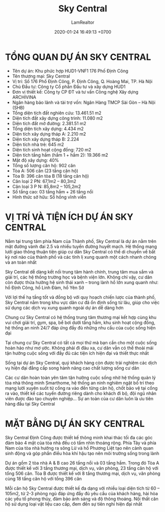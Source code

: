 ﻿---
layout: post
title:  "Sky Central"
description: LamRealtor 0908067447 bán dự án căn hộ chung cư Sky Central ở Hà Nội Hoàng Mai Định Công
image: /assets/roman-plaza/01-tong-quan.jpg
author: LamRealtor
date:   2020-01-24 16:49:13 +0700
lang: vi
categories: ban du-an can-ho chung-cu ha-noi hoang-mai dinh-cong
---

# TỔNG QUAN DỰ ÁN SKY CENTRAL

* Tên dự án: Khu phức hợp HUD1-VNF1 176 Phố Định Công
* Tên thương mại: Sky Central
* Vị trí: Số 176 Phố Định Công, P. Định Công, Q. Hoàng Mai, TP. Hà Nội
* Chủ Đầu tư: Công ty Cổ phần Đầu tư và xây dựng HUD1
* Đơn vị thiết kế: Công ty CP ĐT và tư vấn Công nghệ Xây dựng ARCHIVINA
* Ngân hàng bảo lãnh và tài trợ vốn: Ngân Hàng TMCP Sài Gòn – Hà Nội (SHB)
* Tổng diện tích đất nghiên cứu: 13.461.51 m2
* Diện tích đất xây dựng công trình: 11.080 m2
* Diện tích đất mở đường: 2.381.51 m2
* Tổng diện tích xây dựng: 4.434 m2
* Diện tích xây dựng tháp A: 2.210 m2
* Diện tích xây dựng tháp B: 2.224
* Diện tích nhà trẻ: 645 m2
* Diện tích sinh hoạt cộng đồng: 720 m2
* Diện tích tầng hầm (hầm 1 + hầm 2): 19.366 m2
* Mật độ xây dựng: 40%
* Tổng số lượng căn hộ: 902 căn
* Tòa A: 506 căn (23 tầng căn hộ)
* Tòa B: 396 căn tòa B (18 tầng căn hộ)
* Căn loại 2 PN: 67,1m2 – 80,3m2
* Căn loại 3 P N: 85,8m2 – 105,2m2
* Số tầng cao: 03 tầng hầm + 26 tầng nổi
* Hình thức sở hữu: Sổ hồng vĩnh viễn

# VỊ TRÍ VÀ TIỆN ÍCH DỰ ÁN SKY CENTRAL

Nằm tại trung tâm phía Nam của Thành phố, Sky Central là dự án nằm trên mặt đường vành đai 2.5 và nhiều tuyến đường huyết mạch. Hệ thống mạng lưới giao thông thuận tiện giúp cư dân Sky Central có thể di chuyển về bất kỳ nơi nào của thành phố và các tỉnh lị xung quanh một cách nhanh chóng và an toàn nhất

Sky Central dễ dàng kết nối trung tâm hành chính, trung tâm mua sắm và giải trí, các hệ thống trường học và bệnh viện lớn. Không chỉ vậy, cư dân còn được thừa hưởng hệ sinh thái xanh – trong lành hồ lớn xung quanh như: hồ Định Công, hồ Linh Đàm, hồ Yên Sở

Với lợi thế hạ tầng tốt và đồng bộ với quy hoạch chiến lược của thành phố, Sky Central nằm trong khu vực dân cư đã ổn định sống từ lâu, giúp cho việc sử dụng các dịch vụ xung quanh ngoài dự án dễ dàng hơn

Chung cư Sky Central có hệ thống trung tâm thương mại kết hợp cùng khu vui chơi giải trí, gym, spa, bể bơi dưới tầng hầm, khu sinh hoạt cộng đồng, hệ thống an ninh 24/7 đáp ứng đầy đủ những nhu cầu của cuộc sống hiện đại

Tại chung cư Sky Central có tất cả mọi thứ mà bạn cần cho một cuộc sống hoàn hảo như mơ ước. Không phải đi đâu xa, cư dân vẫn có thể thoải mái tận hưởng cuộc sống với đầy đủ các tiện ích hiện đại và thiết thực nhất

Sống tại dự án Sky Central, quý khách hàng còn được trải nghiệm các dịch vụ hiện đại đẳng cấp song hành nâng cao chất lượng sống cư dân

Các cư dân hoàn toàn yên tâm tận hưởng cuộc sống nhờ hệ thống quản lý tòa nhà thông minh Smarthome, hệ thống an ninh nghiêm ngặt bố trí theo mạng lưới xuyên suốt từ cổng ra vào đến từng căn hộ, chốt bảo vệ tại cổng ra vào, thiết kế các tuyến đường riêng dành cho khách đi bộ, đội ngũ nhân viên được đào tạo chuyên nghiệp… Sự an toàn của cư dân luôn là ưu tiên hàng đầu tại Sky Central

# MẶT BẰNG DỰ ÁN SKY CENTRAL

Sky Central Định Công được thiết kế thông minh khai thác tối đa các góc đảm bảo 4 mặt của tòa nhà đều có tầm nhìn thoáng rộng. Phía Tây và phía Nam của tòa nhà hướng ra sông Lừ và hồ Phương Liệt tạo nên cảnh quan sinh động và góp phần điều hòa khí hậu tạo nên môi trường sống trong lành

Dự án gồm 2 tòa nhà A & B cao 26 tầng nổi và 03 tầng hầm. Trong đó Tòa A được thiết kế với 3 tầng thương mại, dịch vụ, văn phòng, 23 tầng căn hộ với tổng 506 căn. Tòa B được thiết kế với 8 tầng thương mại, dịch vụ, văn phòng cùng 18 tầng căn hộ với tổng 396 căn

Mỗi căn hộ Sky Central được thiết kế đa dạng với nhiều loại diện tích từ 60 – 105m2, từ 2-3 phòng ngủ đáp ứng đầy đủ yêu cầu của khách hàng, hài hòa các yếu tố phong thủy, đảm bảo ánh sáng và độ thông thoáng. Nội thất căn hộ sử dụng loại vật liệu cao cấp, đem đến sự tiên nghi hiện đại nhất